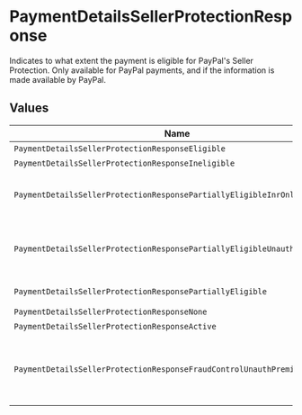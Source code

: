 # PaymentDetailsSellerProtectionResponse

Indicates to what extent the payment is eligible for PayPal's Seller Protection. Only available for PayPal
payments, and if the information is made available by PayPal.


## Values

| Name                                                                      | Value                                                                     |
| ------------------------------------------------------------------------- | ------------------------------------------------------------------------- |
| `PaymentDetailsSellerProtectionResponseEligible`                          | Eligible                                                                  |
| `PaymentDetailsSellerProtectionResponseIneligible`                        | Ineligible                                                                |
| `PaymentDetailsSellerProtectionResponsePartiallyEligibleInrOnly`          | Partially Eligible - INR Only                                             |
| `PaymentDetailsSellerProtectionResponsePartiallyEligibleUnauthOnly`       | Partially Eligible - Unauth Only                                          |
| `PaymentDetailsSellerProtectionResponsePartiallyEligible`                 | Partially Eligible                                                        |
| `PaymentDetailsSellerProtectionResponseNone`                              | None                                                                      |
| `PaymentDetailsSellerProtectionResponseActive`                            | Active                                                                    |
| `PaymentDetailsSellerProtectionResponseFraudControlUnauthPremiumEligible` | Fraud Control - Unauth Premium Eligible                                   |